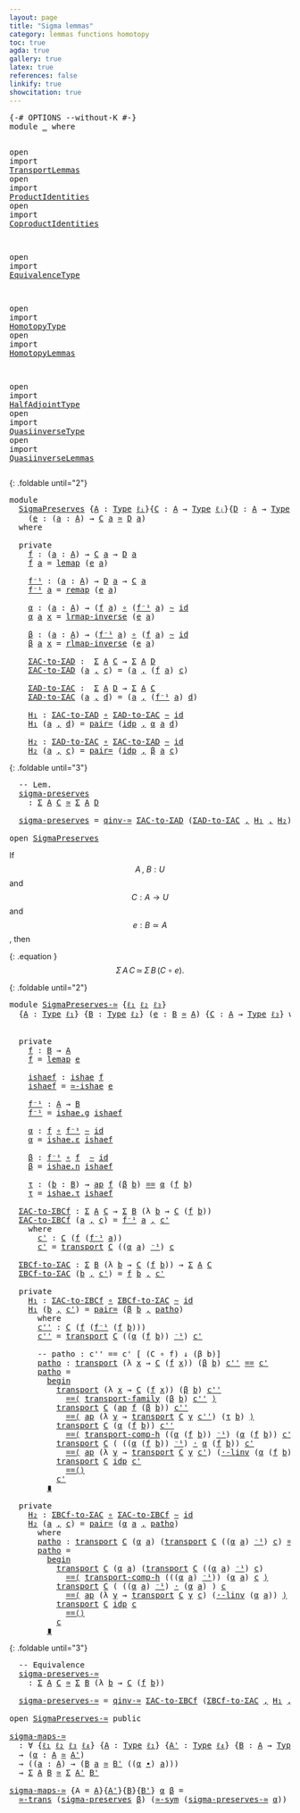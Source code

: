 ```yaml
---
layout: page
title: "Sigma lemmas"
category: lemmas functions homotopy
toc: true
agda: true
gallery: true
latex: true
references: false
linkify: true
showcitation: true
---
```


<div class="hide" >
<pre class="Agda">
<a id="222" class="Symbol">{-#</a> <a id="226" class="Keyword">OPTIONS</a> <a id="234" class="Pragma">--without-K</a> <a id="246" class="Symbol">#-}</a>
<a id="250" class="Keyword">module</a> <a id="257" href="SigmaPreserves.html" class="Module">_</a> <a id="259" class="Keyword">where</a>

<a id="266" class="Keyword">open</a> <a id="271" class="Keyword">import</a> <a id="278" href="TransportLemmas.html" class="Module">TransportLemmas</a>
<a id="294" class="Keyword">open</a> <a id="299" class="Keyword">import</a> <a id="306" href="ProductIdentities.html" class="Module">ProductIdentities</a>
<a id="324" class="Keyword">open</a> <a id="329" class="Keyword">import</a> <a id="336" href="CoproductIdentities.html" class="Module">CoproductIdentities</a>

<a id="357" class="Keyword">open</a> <a id="362" class="Keyword">import</a> <a id="369" href="EquivalenceType.html" class="Module">EquivalenceType</a>

<a id="386" class="Keyword">open</a> <a id="391" class="Keyword">import</a> <a id="398" href="HomotopyType.html" class="Module">HomotopyType</a>
<a id="411" class="Keyword">open</a> <a id="416" class="Keyword">import</a> <a id="423" href="HomotopyLemmas.html" class="Module">HomotopyLemmas</a>

<a id="439" class="Keyword">open</a> <a id="444" class="Keyword">import</a> <a id="451" href="HalfAdjointType.html" class="Module">HalfAdjointType</a>
<a id="467" class="Keyword">open</a> <a id="472" class="Keyword">import</a> <a id="479" href="QuasiinverseType.html" class="Module">QuasiinverseType</a>
<a id="496" class="Keyword">open</a> <a id="501" class="Keyword">import</a> <a id="508" href="QuasiinverseLemmas.html" class="Module">QuasiinverseLemmas</a>
</pre>
</div>

{: .foldable until="2"}
<pre class="Agda">
<a id="583" class="Keyword">module</a>
  <a id="SigmaPreserves"></a><a id="592" href="SigmaPreserves.html#592" class="Module">SigmaPreserves</a> <a id="607" class="Symbol">{</a><a id="608" href="SigmaPreserves.html#608" class="Bound">A</a> <a id="610" class="Symbol">:</a> <a id="612" href="Intro.html#1621" class="Function">Type</a> <a id="617" href="Intro.html#2063" class="Generalizable">ℓᵢ</a><a id="619" class="Symbol">}{</a><a id="621" href="SigmaPreserves.html#621" class="Bound">C</a> <a id="623" class="Symbol">:</a> <a id="625" href="SigmaPreserves.html#608" class="Bound">A</a> <a id="627" class="Symbol">→</a> <a id="629" href="Intro.html#1621" class="Function">Type</a> <a id="634" href="Intro.html#2066" class="Generalizable">ℓⱼ</a><a id="636" class="Symbol">}{</a><a id="638" href="SigmaPreserves.html#638" class="Bound">D</a> <a id="640" class="Symbol">:</a> <a id="642" href="SigmaPreserves.html#608" class="Bound">A</a> <a id="644" class="Symbol">→</a> <a id="646" href="Intro.html#1621" class="Function">Type</a> <a id="651" href="Intro.html#2069" class="Generalizable">ℓₖ</a><a id="653" class="Symbol">}</a>
    <a id="659" class="Symbol">(</a><a id="660" href="SigmaPreserves.html#660" class="Bound">e</a> <a id="662" class="Symbol">:</a> <a id="664" class="Symbol">(</a><a id="665" href="SigmaPreserves.html#665" class="Bound">a</a> <a id="667" class="Symbol">:</a> <a id="669" href="SigmaPreserves.html#608" class="Bound">A</a><a id="670" class="Symbol">)</a> <a id="672" class="Symbol">→</a> <a id="674" href="SigmaPreserves.html#621" class="Bound">C</a> <a id="676" href="SigmaPreserves.html#665" class="Bound">a</a> <a id="678" href="EquivalenceType.html#762" class="Function Operator">≃</a> <a id="680" href="SigmaPreserves.html#638" class="Bound">D</a> <a id="682" href="SigmaPreserves.html#665" class="Bound">a</a><a id="683" class="Symbol">)</a>
  <a id="687" class="Keyword">where</a>

  <a id="696" class="Keyword">private</a>
    <a id="SigmaPreserves.f"></a><a id="708" href="SigmaPreserves.html#708" class="Function">f</a> <a id="710" class="Symbol">:</a> <a id="712" class="Symbol">(</a><a id="713" href="SigmaPreserves.html#713" class="Bound">a</a> <a id="715" class="Symbol">:</a> <a id="717" href="SigmaPreserves.html#608" class="Bound">A</a><a id="718" class="Symbol">)</a> <a id="720" class="Symbol">→</a> <a id="722" href="SigmaPreserves.html#621" class="Bound">C</a> <a id="724" href="SigmaPreserves.html#713" class="Bound">a</a> <a id="726" class="Symbol">→</a> <a id="728" href="SigmaPreserves.html#638" class="Bound">D</a> <a id="730" href="SigmaPreserves.html#713" class="Bound">a</a>
    <a id="736" href="SigmaPreserves.html#708" class="Function">f</a> <a id="738" href="SigmaPreserves.html#738" class="Bound">a</a> <a id="740" class="Symbol">=</a> <a id="742" href="EquivalenceType.html#979" class="Function">lemap</a> <a id="748" class="Symbol">(</a><a id="749" href="SigmaPreserves.html#660" class="Bound">e</a> <a id="751" href="SigmaPreserves.html#738" class="Bound">a</a><a id="752" class="Symbol">)</a>

    <a id="SigmaPreserves.f⁻¹"></a><a id="759" href="SigmaPreserves.html#759" class="Function">f⁻¹</a> <a id="763" class="Symbol">:</a> <a id="765" class="Symbol">(</a><a id="766" href="SigmaPreserves.html#766" class="Bound">a</a> <a id="768" class="Symbol">:</a> <a id="770" href="SigmaPreserves.html#608" class="Bound">A</a><a id="771" class="Symbol">)</a> <a id="773" class="Symbol">→</a> <a id="775" href="SigmaPreserves.html#638" class="Bound">D</a> <a id="777" href="SigmaPreserves.html#766" class="Bound">a</a> <a id="779" class="Symbol">→</a> <a id="781" href="SigmaPreserves.html#621" class="Bound">C</a> <a id="783" href="SigmaPreserves.html#766" class="Bound">a</a>
    <a id="789" href="SigmaPreserves.html#759" class="Function">f⁻¹</a> <a id="793" href="SigmaPreserves.html#793" class="Bound">a</a> <a id="795" class="Symbol">=</a> <a id="797" href="EquivalenceType.html#1131" class="Function">remap</a> <a id="803" class="Symbol">(</a><a id="804" href="SigmaPreserves.html#660" class="Bound">e</a> <a id="806" href="SigmaPreserves.html#793" class="Bound">a</a><a id="807" class="Symbol">)</a>

    <a id="SigmaPreserves.α"></a><a id="814" href="SigmaPreserves.html#814" class="Function">α</a> <a id="816" class="Symbol">:</a> <a id="818" class="Symbol">(</a><a id="819" href="SigmaPreserves.html#819" class="Bound">a</a> <a id="821" class="Symbol">:</a> <a id="823" href="SigmaPreserves.html#608" class="Bound">A</a><a id="824" class="Symbol">)</a> <a id="826" class="Symbol">→</a> <a id="828" class="Symbol">(</a><a id="829" href="SigmaPreserves.html#708" class="Function">f</a> <a id="831" href="SigmaPreserves.html#819" class="Bound">a</a><a id="832" class="Symbol">)</a> <a id="834" href="BasicFunctions.html#1007" class="Function Operator">∘</a> <a id="836" class="Symbol">(</a><a id="837" href="SigmaPreserves.html#759" class="Function">f⁻¹</a> <a id="841" href="SigmaPreserves.html#819" class="Bound">a</a><a id="842" class="Symbol">)</a> <a id="844" href="HomotopyType.html#987" class="Function Operator">∼</a> <a id="846" href="BasicFunctions.html#386" class="Function">id</a>
    <a id="853" href="SigmaPreserves.html#814" class="Function">α</a> <a id="855" href="SigmaPreserves.html#855" class="Bound">a</a> <a id="857" href="SigmaPreserves.html#857" class="Bound">x</a> <a id="859" class="Symbol">=</a> <a id="861" href="EquivalenceType.html#1366" class="Function">lrmap-inverse</a> <a id="875" class="Symbol">(</a><a id="876" href="SigmaPreserves.html#660" class="Bound">e</a> <a id="878" href="SigmaPreserves.html#855" class="Bound">a</a><a id="879" class="Symbol">)</a>

    <a id="SigmaPreserves.β"></a><a id="886" href="SigmaPreserves.html#886" class="Function">β</a> <a id="888" class="Symbol">:</a> <a id="890" class="Symbol">(</a><a id="891" href="SigmaPreserves.html#891" class="Bound">a</a> <a id="893" class="Symbol">:</a> <a id="895" href="SigmaPreserves.html#608" class="Bound">A</a><a id="896" class="Symbol">)</a> <a id="898" class="Symbol">→</a> <a id="900" class="Symbol">(</a><a id="901" href="SigmaPreserves.html#759" class="Function">f⁻¹</a> <a id="905" href="SigmaPreserves.html#891" class="Bound">a</a><a id="906" class="Symbol">)</a> <a id="908" href="BasicFunctions.html#1007" class="Function Operator">∘</a> <a id="910" class="Symbol">(</a><a id="911" href="SigmaPreserves.html#708" class="Function">f</a> <a id="913" href="SigmaPreserves.html#891" class="Bound">a</a><a id="914" class="Symbol">)</a> <a id="916" href="HomotopyType.html#987" class="Function Operator">∼</a> <a id="918" href="BasicFunctions.html#386" class="Function">id</a>
    <a id="925" href="SigmaPreserves.html#886" class="Function">β</a> <a id="927" href="SigmaPreserves.html#927" class="Bound">a</a> <a id="929" href="SigmaPreserves.html#929" class="Bound">x</a> <a id="931" class="Symbol">=</a> <a id="933" href="EquivalenceType.html#1593" class="Function">rlmap-inverse</a> <a id="947" class="Symbol">(</a><a id="948" href="SigmaPreserves.html#660" class="Bound">e</a> <a id="950" href="SigmaPreserves.html#927" class="Bound">a</a><a id="951" class="Symbol">)</a>

    <a id="SigmaPreserves.ΣAC-to-ΣAD"></a><a id="958" href="SigmaPreserves.html#958" class="Function">ΣAC-to-ΣAD</a> <a id="969" class="Symbol">:</a>  <a id="972" href="BasicTypes.html#1503" class="Function">Σ</a> <a id="974" href="SigmaPreserves.html#608" class="Bound">A</a> <a id="976" href="SigmaPreserves.html#621" class="Bound">C</a> <a id="978" class="Symbol">→</a> <a id="980" href="BasicTypes.html#1503" class="Function">Σ</a> <a id="982" href="SigmaPreserves.html#608" class="Bound">A</a> <a id="984" href="SigmaPreserves.html#638" class="Bound">D</a>
    <a id="990" href="SigmaPreserves.html#958" class="Function">ΣAC-to-ΣAD</a> <a id="1001" class="Symbol">(</a><a id="1002" href="SigmaPreserves.html#1002" class="Bound">a</a> <a id="1004" href="BasicTypes.html#1409" class="InductiveConstructor Operator">,</a> <a id="1006" href="SigmaPreserves.html#1006" class="Bound">c</a><a id="1007" class="Symbol">)</a> <a id="1009" class="Symbol">=</a> <a id="1011" class="Symbol">(</a><a id="1012" href="SigmaPreserves.html#1002" class="Bound">a</a> <a id="1014" href="BasicTypes.html#1409" class="InductiveConstructor Operator">,</a> <a id="1016" class="Symbol">(</a><a id="1017" href="SigmaPreserves.html#708" class="Function">f</a> <a id="1019" href="SigmaPreserves.html#1002" class="Bound">a</a><a id="1020" class="Symbol">)</a> <a id="1022" href="SigmaPreserves.html#1006" class="Bound">c</a><a id="1023" class="Symbol">)</a>

    <a id="SigmaPreserves.ΣAD-to-ΣAC"></a><a id="1030" href="SigmaPreserves.html#1030" class="Function">ΣAD-to-ΣAC</a> <a id="1041" class="Symbol">:</a>  <a id="1044" href="BasicTypes.html#1503" class="Function">Σ</a> <a id="1046" href="SigmaPreserves.html#608" class="Bound">A</a> <a id="1048" href="SigmaPreserves.html#638" class="Bound">D</a> <a id="1050" class="Symbol">→</a> <a id="1052" href="BasicTypes.html#1503" class="Function">Σ</a> <a id="1054" href="SigmaPreserves.html#608" class="Bound">A</a> <a id="1056" href="SigmaPreserves.html#621" class="Bound">C</a>
    <a id="1062" href="SigmaPreserves.html#1030" class="Function">ΣAD-to-ΣAC</a> <a id="1073" class="Symbol">(</a><a id="1074" href="SigmaPreserves.html#1074" class="Bound">a</a> <a id="1076" href="BasicTypes.html#1409" class="InductiveConstructor Operator">,</a> <a id="1078" href="SigmaPreserves.html#1078" class="Bound">d</a><a id="1079" class="Symbol">)</a> <a id="1081" class="Symbol">=</a> <a id="1083" class="Symbol">(</a><a id="1084" href="SigmaPreserves.html#1074" class="Bound">a</a> <a id="1086" href="BasicTypes.html#1409" class="InductiveConstructor Operator">,</a> <a id="1088" class="Symbol">(</a><a id="1089" href="SigmaPreserves.html#759" class="Function">f⁻¹</a> <a id="1093" href="SigmaPreserves.html#1074" class="Bound">a</a><a id="1094" class="Symbol">)</a> <a id="1096" href="SigmaPreserves.html#1078" class="Bound">d</a><a id="1097" class="Symbol">)</a>

    <a id="SigmaPreserves.H₁"></a><a id="1104" href="SigmaPreserves.html#1104" class="Function">H₁</a> <a id="1107" class="Symbol">:</a> <a id="1109" href="SigmaPreserves.html#958" class="Function">ΣAC-to-ΣAD</a> <a id="1120" href="BasicFunctions.html#1007" class="Function Operator">∘</a> <a id="1122" href="SigmaPreserves.html#1030" class="Function">ΣAD-to-ΣAC</a> <a id="1133" href="HomotopyType.html#987" class="Function Operator">∼</a> <a id="1135" href="BasicFunctions.html#386" class="Function">id</a>
    <a id="1142" href="SigmaPreserves.html#1104" class="Function">H₁</a> <a id="1145" class="Symbol">(</a><a id="1146" href="SigmaPreserves.html#1146" class="Bound">a</a> <a id="1148" href="BasicTypes.html#1409" class="InductiveConstructor Operator">,</a> <a id="1150" href="SigmaPreserves.html#1150" class="Bound">d</a><a id="1151" class="Symbol">)</a> <a id="1153" class="Symbol">=</a> <a id="1155" href="CoproductIdentities.html#1535" class="Function">pair=</a> <a id="1161" class="Symbol">(</a><a id="1162" href="BasicTypes.html#4381" class="InductiveConstructor">idp</a> <a id="1166" href="BasicTypes.html#1409" class="InductiveConstructor Operator">,</a> <a id="1168" href="SigmaPreserves.html#814" class="Function">α</a> <a id="1170" href="SigmaPreserves.html#1146" class="Bound">a</a> <a id="1172" href="SigmaPreserves.html#1150" class="Bound">d</a><a id="1173" class="Symbol">)</a>

    <a id="SigmaPreserves.H₂"></a><a id="1180" href="SigmaPreserves.html#1180" class="Function">H₂</a> <a id="1183" class="Symbol">:</a> <a id="1185" href="SigmaPreserves.html#1030" class="Function">ΣAD-to-ΣAC</a> <a id="1196" href="BasicFunctions.html#1007" class="Function Operator">∘</a> <a id="1198" href="SigmaPreserves.html#958" class="Function">ΣAC-to-ΣAD</a> <a id="1209" href="HomotopyType.html#987" class="Function Operator">∼</a> <a id="1211" href="BasicFunctions.html#386" class="Function">id</a>
    <a id="1218" href="SigmaPreserves.html#1180" class="Function">H₂</a> <a id="1221" class="Symbol">(</a><a id="1222" href="SigmaPreserves.html#1222" class="Bound">a</a> <a id="1224" href="BasicTypes.html#1409" class="InductiveConstructor Operator">,</a> <a id="1226" href="SigmaPreserves.html#1226" class="Bound">c</a><a id="1227" class="Symbol">)</a> <a id="1229" class="Symbol">=</a> <a id="1231" href="CoproductIdentities.html#1535" class="Function">pair=</a> <a id="1237" class="Symbol">(</a><a id="1238" href="BasicTypes.html#4381" class="InductiveConstructor">idp</a> <a id="1242" href="BasicTypes.html#1409" class="InductiveConstructor Operator">,</a> <a id="1244" href="SigmaPreserves.html#886" class="Function">β</a> <a id="1246" href="SigmaPreserves.html#1222" class="Bound">a</a> <a id="1248" href="SigmaPreserves.html#1226" class="Bound">c</a><a id="1249" class="Symbol">)</a>
</pre>

{: .foldable until="3"}
<pre class="Agda">
  <a id="1302" class="Comment">-- Lem.</a>
  <a id="SigmaPreserves.sigma-preserves"></a><a id="1312" href="SigmaPreserves.html#1312" class="Function">sigma-preserves</a>
    <a id="1332" class="Symbol">:</a> <a id="1334" href="BasicTypes.html#1503" class="Function">Σ</a> <a id="1336" href="SigmaPreserves.html#608" class="Bound">A</a> <a id="1338" href="SigmaPreserves.html#621" class="Bound">C</a> <a id="1340" href="EquivalenceType.html#762" class="Function Operator">≃</a> <a id="1342" href="BasicTypes.html#1503" class="Function">Σ</a> <a id="1344" href="SigmaPreserves.html#608" class="Bound">A</a> <a id="1346" href="SigmaPreserves.html#638" class="Bound">D</a>

  <a id="1351" href="SigmaPreserves.html#1312" class="Function">sigma-preserves</a> <a id="1367" class="Symbol">=</a> <a id="1369" href="QuasiinverseType.html#3135" class="Function">qinv-≃</a> <a id="1376" href="SigmaPreserves.html#958" class="Function">ΣAC-to-ΣAD</a> <a id="1387" class="Symbol">(</a><a id="1388" href="SigmaPreserves.html#1030" class="Function">ΣAD-to-ΣAC</a> <a id="1399" href="BasicTypes.html#1409" class="InductiveConstructor Operator">,</a> <a id="1401" href="SigmaPreserves.html#1104" class="Function">H₁</a> <a id="1404" href="BasicTypes.html#1409" class="InductiveConstructor Operator">,</a> <a id="1406" href="SigmaPreserves.html#1180" class="Function">H₂</a><a id="1408" class="Symbol">)</a>

<a id="1411" class="Keyword">open</a> <a id="1416" href="SigmaPreserves.html#592" class="Module">SigmaPreserves</a>
</pre>



If $$A\,,~B : U$$ and $$C: A → U$$ and $$e: B \simeq A$$, then

{: .equation }
  $$\Sigma\,{A}\,C\,\simeq\,\Sigma\,B\,(C ∘ e).$$

{: .foldable until="2"}
<pre class="Agda">
<a id="1612" class="Keyword">module</a> <a id="SigmaPreserves-≃"></a><a id="1619" href="SigmaPreserves.html#1619" class="Module">SigmaPreserves-≃</a> <a id="1636" class="Symbol">{</a><a id="1637" href="SigmaPreserves.html#1637" class="Bound">ℓ₁</a> <a id="1640" href="SigmaPreserves.html#1640" class="Bound">ℓ₂</a> <a id="1643" href="SigmaPreserves.html#1643" class="Bound">ℓ₃</a><a id="1645" class="Symbol">}</a>
  <a id="1649" class="Symbol">{</a><a id="1650" href="SigmaPreserves.html#1650" class="Bound">A</a> <a id="1652" class="Symbol">:</a> <a id="1654" href="Intro.html#1621" class="Function">Type</a> <a id="1659" href="SigmaPreserves.html#1637" class="Bound">ℓ₁</a><a id="1661" class="Symbol">}</a> <a id="1663" class="Symbol">{</a><a id="1664" href="SigmaPreserves.html#1664" class="Bound">B</a> <a id="1666" class="Symbol">:</a> <a id="1668" href="Intro.html#1621" class="Function">Type</a> <a id="1673" href="SigmaPreserves.html#1640" class="Bound">ℓ₂</a><a id="1675" class="Symbol">}</a> <a id="1677" class="Symbol">(</a><a id="1678" href="SigmaPreserves.html#1678" class="Bound">e</a> <a id="1680" class="Symbol">:</a> <a id="1682" href="SigmaPreserves.html#1664" class="Bound">B</a> <a id="1684" href="EquivalenceType.html#762" class="Function Operator">≃</a> <a id="1686" href="SigmaPreserves.html#1650" class="Bound">A</a><a id="1687" class="Symbol">)</a> <a id="1689" class="Symbol">{</a><a id="1690" href="SigmaPreserves.html#1690" class="Bound">C</a> <a id="1692" class="Symbol">:</a> <a id="1694" href="SigmaPreserves.html#1650" class="Bound">A</a> <a id="1696" class="Symbol">→</a> <a id="1698" href="Intro.html#1621" class="Function">Type</a> <a id="1703" href="SigmaPreserves.html#1643" class="Bound">ℓ₃</a><a id="1705" class="Symbol">}</a> <a id="1707" class="Keyword">where</a>

  <a id="1716" class="Comment"></a>
  <a id="1726" class="Keyword">private</a>
    <a id="SigmaPreserves-≃.f"></a><a id="1738" href="SigmaPreserves.html#1738" class="Function">f</a> <a id="1740" class="Symbol">:</a> <a id="1742" href="SigmaPreserves.html#1664" class="Bound">B</a> <a id="1744" class="Symbol">→</a> <a id="1746" href="SigmaPreserves.html#1650" class="Bound">A</a>
    <a id="1752" href="SigmaPreserves.html#1738" class="Function">f</a> <a id="1754" class="Symbol">=</a> <a id="1756" href="EquivalenceType.html#979" class="Function">lemap</a> <a id="1762" href="SigmaPreserves.html#1678" class="Bound">e</a>

    <a id="SigmaPreserves-≃.ishaef"></a><a id="1769" href="SigmaPreserves.html#1769" class="Function">ishaef</a> <a id="1776" class="Symbol">:</a> <a id="1778" href="HalfAdjointType.html#802" class="Record">ishae</a> <a id="1784" href="SigmaPreserves.html#1738" class="Function">f</a>
    <a id="1790" href="SigmaPreserves.html#1769" class="Function">ishaef</a> <a id="1797" class="Symbol">=</a> <a id="1799" href="QuasiinverseType.html#3471" class="Function">≃-ishae</a> <a id="1807" href="SigmaPreserves.html#1678" class="Bound">e</a>

    <a id="SigmaPreserves-≃.f⁻¹"></a><a id="1814" href="SigmaPreserves.html#1814" class="Function">f⁻¹</a> <a id="1818" class="Symbol">:</a> <a id="1820" href="SigmaPreserves.html#1650" class="Bound">A</a> <a id="1822" class="Symbol">→</a> <a id="1824" href="SigmaPreserves.html#1664" class="Bound">B</a>
    <a id="1830" href="SigmaPreserves.html#1814" class="Function">f⁻¹</a> <a id="1834" class="Symbol">=</a> <a id="1836" href="HalfAdjointType.html#879" class="Field">ishae.g</a> <a id="1844" href="SigmaPreserves.html#1769" class="Function">ishaef</a>

    <a id="SigmaPreserves-≃.α"></a><a id="1856" href="SigmaPreserves.html#1856" class="Function">α</a> <a id="1858" class="Symbol">:</a> <a id="1860" href="SigmaPreserves.html#1738" class="Function">f</a> <a id="1862" href="BasicFunctions.html#1007" class="Function Operator">∘</a> <a id="1864" href="SigmaPreserves.html#1814" class="Function">f⁻¹</a> <a id="1868" href="HomotopyType.html#987" class="Function Operator">∼</a> <a id="1870" href="BasicFunctions.html#386" class="Function">id</a>
    <a id="1877" href="SigmaPreserves.html#1856" class="Function">α</a> <a id="1879" class="Symbol">=</a> <a id="1881" href="HalfAdjointType.html#918" class="Field">ishae.ε</a> <a id="1889" href="SigmaPreserves.html#1769" class="Function">ishaef</a>

    <a id="SigmaPreserves-≃.β"></a><a id="1901" href="SigmaPreserves.html#1901" class="Function">β</a> <a id="1903" class="Symbol">:</a> <a id="1905" href="SigmaPreserves.html#1814" class="Function">f⁻¹</a> <a id="1909" href="BasicFunctions.html#1007" class="Function Operator">∘</a> <a id="1911" href="SigmaPreserves.html#1738" class="Function">f</a>  <a id="1914" href="HomotopyType.html#987" class="Function Operator">∼</a> <a id="1916" href="BasicFunctions.html#386" class="Function">id</a>
    <a id="1923" href="SigmaPreserves.html#1901" class="Function">β</a> <a id="1925" class="Symbol">=</a> <a id="1927" href="HalfAdjointType.html#895" class="Field">ishae.η</a> <a id="1935" href="SigmaPreserves.html#1769" class="Function">ishaef</a>

    <a id="SigmaPreserves-≃.τ"></a><a id="1947" href="SigmaPreserves.html#1947" class="Function">τ</a> <a id="1949" class="Symbol">:</a> <a id="1951" class="Symbol">(</a><a id="1952" href="SigmaPreserves.html#1952" class="Bound">b</a> <a id="1954" class="Symbol">:</a> <a id="1956" href="SigmaPreserves.html#1664" class="Bound">B</a><a id="1957" class="Symbol">)</a> <a id="1959" class="Symbol">→</a> <a id="1961" href="AlgebraOnPaths.html#482" class="Function">ap</a> <a id="1964" href="SigmaPreserves.html#1738" class="Function">f</a> <a id="1966" class="Symbol">(</a><a id="1967" href="SigmaPreserves.html#1901" class="Function">β</a> <a id="1969" href="SigmaPreserves.html#1952" class="Bound">b</a><a id="1970" class="Symbol">)</a> <a id="1972" href="BasicTypes.html#4326" class="Datatype Operator">==</a> <a id="1975" href="SigmaPreserves.html#1856" class="Function">α</a> <a id="1977" class="Symbol">(</a><a id="1978" href="SigmaPreserves.html#1738" class="Function">f</a> <a id="1980" href="SigmaPreserves.html#1952" class="Bound">b</a><a id="1981" class="Symbol">)</a>
    <a id="1987" href="SigmaPreserves.html#1947" class="Function">τ</a> <a id="1989" class="Symbol">=</a> <a id="1991" href="HalfAdjointType.html#941" class="Field">ishae.τ</a> <a id="1999" href="SigmaPreserves.html#1769" class="Function">ishaef</a>

  <a id="SigmaPreserves-≃.ΣAC-to-ΣBCf"></a><a id="2009" href="SigmaPreserves.html#2009" class="Function">ΣAC-to-ΣBCf</a> <a id="2021" class="Symbol">:</a> <a id="2023" href="BasicTypes.html#1503" class="Function">Σ</a> <a id="2025" href="SigmaPreserves.html#1650" class="Bound">A</a> <a id="2027" href="SigmaPreserves.html#1690" class="Bound">C</a> <a id="2029" class="Symbol">→</a> <a id="2031" href="BasicTypes.html#1503" class="Function">Σ</a> <a id="2033" href="SigmaPreserves.html#1664" class="Bound">B</a> <a id="2035" class="Symbol">(λ</a> <a id="2038" href="SigmaPreserves.html#2038" class="Bound">b</a> <a id="2040" class="Symbol">→</a> <a id="2042" href="SigmaPreserves.html#1690" class="Bound">C</a> <a id="2044" class="Symbol">(</a><a id="2045" href="SigmaPreserves.html#1738" class="Function">f</a> <a id="2047" href="SigmaPreserves.html#2038" class="Bound">b</a><a id="2048" class="Symbol">))</a>
  <a id="2053" href="SigmaPreserves.html#2009" class="Function">ΣAC-to-ΣBCf</a> <a id="2065" class="Symbol">(</a><a id="2066" href="SigmaPreserves.html#2066" class="Bound">a</a> <a id="2068" href="BasicTypes.html#1409" class="InductiveConstructor Operator">,</a> <a id="2070" href="SigmaPreserves.html#2070" class="Bound">c</a><a id="2071" class="Symbol">)</a> <a id="2073" class="Symbol">=</a> <a id="2075" href="SigmaPreserves.html#1814" class="Function">f⁻¹</a> <a id="2079" href="SigmaPreserves.html#2066" class="Bound">a</a> <a id="2081" href="BasicTypes.html#1409" class="InductiveConstructor Operator">,</a> <a id="2083" href="SigmaPreserves.html#2102" class="Function">c&#39;</a>
    <a id="2090" class="Keyword">where</a>
      <a id="2102" href="SigmaPreserves.html#2102" class="Function">c&#39;</a> <a id="2105" class="Symbol">:</a> <a id="2107" href="SigmaPreserves.html#1690" class="Bound">C</a> <a id="2109" class="Symbol">(</a><a id="2110" href="SigmaPreserves.html#1738" class="Function">f</a> <a id="2112" class="Symbol">(</a><a id="2113" href="SigmaPreserves.html#1814" class="Function">f⁻¹</a> <a id="2117" href="SigmaPreserves.html#2066" class="Bound">a</a><a id="2118" class="Symbol">))</a>
      <a id="2127" href="SigmaPreserves.html#2102" class="Function">c&#39;</a> <a id="2130" class="Symbol">=</a> <a id="2132" href="Transport.html#472" class="Function">transport</a> <a id="2142" href="SigmaPreserves.html#1690" class="Bound">C</a> <a id="2144" class="Symbol">((</a><a id="2146" href="SigmaPreserves.html#1856" class="Function">α</a> <a id="2148" href="SigmaPreserves.html#2066" class="Bound">a</a><a id="2149" class="Symbol">)</a> <a id="2151" href="BasicFunctions.html#4058" class="Function Operator">⁻¹</a><a id="2153" class="Symbol">)</a> <a id="2155" href="SigmaPreserves.html#2070" class="Bound">c</a>

  <a id="SigmaPreserves-≃.ΣBCf-to-ΣAC"></a><a id="2160" href="SigmaPreserves.html#2160" class="Function">ΣBCf-to-ΣAC</a> <a id="2172" class="Symbol">:</a> <a id="2174" href="BasicTypes.html#1503" class="Function">Σ</a> <a id="2176" href="SigmaPreserves.html#1664" class="Bound">B</a> <a id="2178" class="Symbol">(λ</a> <a id="2181" href="SigmaPreserves.html#2181" class="Bound">b</a> <a id="2183" class="Symbol">→</a> <a id="2185" href="SigmaPreserves.html#1690" class="Bound">C</a> <a id="2187" class="Symbol">(</a><a id="2188" href="SigmaPreserves.html#1738" class="Function">f</a> <a id="2190" href="SigmaPreserves.html#2181" class="Bound">b</a><a id="2191" class="Symbol">))</a> <a id="2194" class="Symbol">→</a> <a id="2196" href="BasicTypes.html#1503" class="Function">Σ</a> <a id="2198" href="SigmaPreserves.html#1650" class="Bound">A</a> <a id="2200" href="SigmaPreserves.html#1690" class="Bound">C</a>
  <a id="2204" href="SigmaPreserves.html#2160" class="Function">ΣBCf-to-ΣAC</a> <a id="2216" class="Symbol">(</a><a id="2217" href="SigmaPreserves.html#2217" class="Bound">b</a> <a id="2219" href="BasicTypes.html#1409" class="InductiveConstructor Operator">,</a> <a id="2221" href="SigmaPreserves.html#2221" class="Bound">c&#39;</a><a id="2223" class="Symbol">)</a> <a id="2225" class="Symbol">=</a> <a id="2227" href="SigmaPreserves.html#1738" class="Function">f</a> <a id="2229" href="SigmaPreserves.html#2217" class="Bound">b</a> <a id="2231" href="BasicTypes.html#1409" class="InductiveConstructor Operator">,</a> <a id="2233" href="SigmaPreserves.html#2221" class="Bound">c&#39;</a>

  <a id="2239" class="Keyword">private</a>
    <a id="SigmaPreserves-≃.H₁"></a><a id="2251" href="SigmaPreserves.html#2251" class="Function">H₁</a> <a id="2254" class="Symbol">:</a> <a id="2256" href="SigmaPreserves.html#2009" class="Function">ΣAC-to-ΣBCf</a> <a id="2268" href="BasicFunctions.html#1007" class="Function Operator">∘</a> <a id="2270" href="SigmaPreserves.html#2160" class="Function">ΣBCf-to-ΣAC</a> <a id="2282" href="HomotopyType.html#987" class="Function Operator">∼</a> <a id="2284" href="BasicFunctions.html#386" class="Function">id</a>
    <a id="2291" href="SigmaPreserves.html#2251" class="Function">H₁</a> <a id="2294" class="Symbol">(</a><a id="2295" href="SigmaPreserves.html#2295" class="Bound">b</a> <a id="2297" href="BasicTypes.html#1409" class="InductiveConstructor Operator">,</a> <a id="2299" href="SigmaPreserves.html#2299" class="Bound">c&#39;</a><a id="2301" class="Symbol">)</a> <a id="2303" class="Symbol">=</a> <a id="2305" href="CoproductIdentities.html#1535" class="Function">pair=</a> <a id="2311" class="Symbol">(</a><a id="2312" href="SigmaPreserves.html#1901" class="Function">β</a> <a id="2314" href="SigmaPreserves.html#2295" class="Bound">b</a> <a id="2316" href="BasicTypes.html#1409" class="InductiveConstructor Operator">,</a> <a id="2318" href="SigmaPreserves.html#2462" class="Function">patho</a><a id="2323" class="Symbol">)</a>
      <a id="2331" class="Keyword">where</a>
      <a id="2343" href="SigmaPreserves.html#2343" class="Function">c&#39;&#39;</a> <a id="2347" class="Symbol">:</a> <a id="2349" href="SigmaPreserves.html#1690" class="Bound">C</a> <a id="2351" class="Symbol">(</a><a id="2352" href="SigmaPreserves.html#1738" class="Function">f</a> <a id="2354" class="Symbol">(</a><a id="2355" href="SigmaPreserves.html#1814" class="Function">f⁻¹</a> <a id="2359" class="Symbol">(</a><a id="2360" href="SigmaPreserves.html#1738" class="Function">f</a> <a id="2362" href="SigmaPreserves.html#2295" class="Bound">b</a><a id="2363" class="Symbol">)))</a>
      <a id="2373" href="SigmaPreserves.html#2343" class="Function">c&#39;&#39;</a> <a id="2377" class="Symbol">=</a> <a id="2379" href="Transport.html#472" class="Function">transport</a> <a id="2389" href="SigmaPreserves.html#1690" class="Bound">C</a> <a id="2391" class="Symbol">((</a><a id="2393" href="SigmaPreserves.html#1856" class="Function">α</a> <a id="2395" class="Symbol">(</a><a id="2396" href="SigmaPreserves.html#1738" class="Function">f</a> <a id="2398" href="SigmaPreserves.html#2295" class="Bound">b</a><a id="2399" class="Symbol">))</a> <a id="2402" href="BasicFunctions.html#4058" class="Function Operator">⁻¹</a><a id="2404" class="Symbol">)</a> <a id="2406" href="SigmaPreserves.html#2299" class="Bound">c&#39;</a>

      <a id="2416" class="Comment">-- patho : c&#39;&#39; == c&#39; [ (C ∘ f) ↓ (β b)]</a>
      <a id="2462" href="SigmaPreserves.html#2462" class="Function">patho</a> <a id="2468" class="Symbol">:</a> <a id="2470" href="Transport.html#472" class="Function">transport</a> <a id="2480" class="Symbol">(λ</a> <a id="2483" href="SigmaPreserves.html#2483" class="Bound">x</a> <a id="2485" class="Symbol">→</a> <a id="2487" href="SigmaPreserves.html#1690" class="Bound">C</a> <a id="2489" class="Symbol">(</a><a id="2490" href="SigmaPreserves.html#1738" class="Function">f</a> <a id="2492" href="SigmaPreserves.html#2483" class="Bound">x</a><a id="2493" class="Symbol">))</a> <a id="2496" class="Symbol">(</a><a id="2497" href="SigmaPreserves.html#1901" class="Function">β</a> <a id="2499" href="SigmaPreserves.html#2295" class="Bound">b</a><a id="2500" class="Symbol">)</a> <a id="2502" href="SigmaPreserves.html#2343" class="Function">c&#39;&#39;</a> <a id="2506" href="BasicTypes.html#4326" class="Datatype Operator">==</a> <a id="2509" href="SigmaPreserves.html#2299" class="Bound">c&#39;</a>
      <a id="2518" href="SigmaPreserves.html#2462" class="Function">patho</a> <a id="2524" class="Symbol">=</a>
        <a id="2534" href="BasicFunctions.html#5073" class="Function Operator">begin</a>
          <a id="2550" href="Transport.html#472" class="Function">transport</a> <a id="2560" class="Symbol">(λ</a> <a id="2563" href="SigmaPreserves.html#2563" class="Bound">x</a> <a id="2565" class="Symbol">→</a> <a id="2567" href="SigmaPreserves.html#1690" class="Bound">C</a> <a id="2569" class="Symbol">(</a><a id="2570" href="SigmaPreserves.html#1738" class="Function">f</a> <a id="2572" href="SigmaPreserves.html#2563" class="Bound">x</a><a id="2573" class="Symbol">))</a> <a id="2576" class="Symbol">(</a><a id="2577" href="SigmaPreserves.html#1901" class="Function">β</a> <a id="2579" href="SigmaPreserves.html#2295" class="Bound">b</a><a id="2580" class="Symbol">)</a> <a id="2582" href="SigmaPreserves.html#2343" class="Function">c&#39;&#39;</a>
            <a id="2598" href="BasicFunctions.html#4775" class="Function Operator">==⟨</a> <a id="2602" href="TransportLemmas.html#4955" class="Function">transport-family</a> <a id="2619" class="Symbol">(</a><a id="2620" href="SigmaPreserves.html#1901" class="Function">β</a> <a id="2622" href="SigmaPreserves.html#2295" class="Bound">b</a><a id="2623" class="Symbol">)</a> <a id="2625" href="SigmaPreserves.html#2343" class="Function">c&#39;&#39;</a> <a id="2629" href="BasicFunctions.html#4775" class="Function Operator">⟩</a>
          <a id="2641" href="Transport.html#472" class="Function">transport</a> <a id="2651" href="SigmaPreserves.html#1690" class="Bound">C</a> <a id="2653" class="Symbol">(</a><a id="2654" href="AlgebraOnPaths.html#482" class="Function">ap</a> <a id="2657" href="SigmaPreserves.html#1738" class="Function">f</a> <a id="2659" class="Symbol">(</a><a id="2660" href="SigmaPreserves.html#1901" class="Function">β</a> <a id="2662" href="SigmaPreserves.html#2295" class="Bound">b</a><a id="2663" class="Symbol">))</a> <a id="2666" href="SigmaPreserves.html#2343" class="Function">c&#39;&#39;</a>
            <a id="2682" href="BasicFunctions.html#4775" class="Function Operator">==⟨</a> <a id="2686" href="AlgebraOnPaths.html#482" class="Function">ap</a> <a id="2689" class="Symbol">(λ</a> <a id="2692" href="SigmaPreserves.html#2692" class="Bound">γ</a> <a id="2694" class="Symbol">→</a> <a id="2696" href="Transport.html#472" class="Function">transport</a> <a id="2706" href="SigmaPreserves.html#1690" class="Bound">C</a> <a id="2708" href="SigmaPreserves.html#2692" class="Bound">γ</a> <a id="2710" href="SigmaPreserves.html#2343" class="Function">c&#39;&#39;</a><a id="2713" class="Symbol">)</a> <a id="2715" class="Symbol">(</a><a id="2716" href="SigmaPreserves.html#1947" class="Function">τ</a> <a id="2718" href="SigmaPreserves.html#2295" class="Bound">b</a><a id="2719" class="Symbol">)</a> <a id="2721" href="BasicFunctions.html#4775" class="Function Operator">⟩</a>
          <a id="2733" href="Transport.html#472" class="Function">transport</a> <a id="2743" href="SigmaPreserves.html#1690" class="Bound">C</a> <a id="2745" class="Symbol">(</a><a id="2746" href="SigmaPreserves.html#1856" class="Function">α</a> <a id="2748" class="Symbol">(</a><a id="2749" href="SigmaPreserves.html#1738" class="Function">f</a> <a id="2751" href="SigmaPreserves.html#2295" class="Bound">b</a><a id="2752" class="Symbol">))</a> <a id="2755" href="SigmaPreserves.html#2343" class="Function">c&#39;&#39;</a>
            <a id="2771" href="BasicFunctions.html#4775" class="Function Operator">==⟨</a> <a id="2775" href="TransportLemmas.html#2668" class="Function">transport-comp-h</a> <a id="2792" class="Symbol">((</a><a id="2794" href="SigmaPreserves.html#1856" class="Function">α</a> <a id="2796" class="Symbol">(</a><a id="2797" href="SigmaPreserves.html#1738" class="Function">f</a> <a id="2799" href="SigmaPreserves.html#2295" class="Bound">b</a><a id="2800" class="Symbol">))</a> <a id="2803" href="BasicFunctions.html#4058" class="Function Operator">⁻¹</a><a id="2805" class="Symbol">)</a> <a id="2807" class="Symbol">(</a><a id="2808" href="SigmaPreserves.html#1856" class="Function">α</a> <a id="2810" class="Symbol">(</a><a id="2811" href="SigmaPreserves.html#1738" class="Function">f</a> <a id="2813" href="SigmaPreserves.html#2295" class="Bound">b</a><a id="2814" class="Symbol">))</a> <a id="2817" href="SigmaPreserves.html#2299" class="Bound">c&#39;</a> <a id="2820" href="BasicFunctions.html#4775" class="Function Operator">⟩</a>
          <a id="2832" href="Transport.html#472" class="Function">transport</a> <a id="2842" href="SigmaPreserves.html#1690" class="Bound">C</a> <a id="2844" class="Symbol">(</a> <a id="2846" class="Symbol">((</a><a id="2848" href="SigmaPreserves.html#1856" class="Function">α</a> <a id="2850" class="Symbol">(</a><a id="2851" href="SigmaPreserves.html#1738" class="Function">f</a> <a id="2853" href="SigmaPreserves.html#2295" class="Bound">b</a><a id="2854" class="Symbol">))</a> <a id="2857" href="BasicFunctions.html#4058" class="Function Operator">⁻¹</a><a id="2859" class="Symbol">)</a> <a id="2861" href="BasicFunctions.html#3662" class="Function Operator">·</a> <a id="2863" href="SigmaPreserves.html#1856" class="Function">α</a> <a id="2865" class="Symbol">(</a><a id="2866" href="SigmaPreserves.html#1738" class="Function">f</a> <a id="2868" href="SigmaPreserves.html#2295" class="Bound">b</a><a id="2869" class="Symbol">))</a> <a id="2872" href="SigmaPreserves.html#2299" class="Bound">c&#39;</a>
            <a id="2887" href="BasicFunctions.html#4775" class="Function Operator">==⟨</a> <a id="2891" href="AlgebraOnPaths.html#482" class="Function">ap</a> <a id="2894" class="Symbol">(λ</a> <a id="2897" href="SigmaPreserves.html#2897" class="Bound">γ</a> <a id="2899" class="Symbol">→</a> <a id="2901" href="Transport.html#472" class="Function">transport</a> <a id="2911" href="SigmaPreserves.html#1690" class="Bound">C</a> <a id="2913" href="SigmaPreserves.html#2897" class="Bound">γ</a> <a id="2915" href="SigmaPreserves.html#2299" class="Bound">c&#39;</a><a id="2917" class="Symbol">)</a> <a id="2919" class="Symbol">(</a><a id="2920" href="AlgebraOnPaths.html#3105" class="Function">·-linv</a> <a id="2927" class="Symbol">(</a><a id="2928" href="SigmaPreserves.html#1856" class="Function">α</a> <a id="2930" class="Symbol">(</a><a id="2931" href="SigmaPreserves.html#1738" class="Function">f</a> <a id="2933" href="SigmaPreserves.html#2295" class="Bound">b</a><a id="2934" class="Symbol">)))</a> <a id="2938" href="BasicFunctions.html#4775" class="Function Operator">⟩</a>
          <a id="2950" href="Transport.html#472" class="Function">transport</a> <a id="2960" href="SigmaPreserves.html#1690" class="Bound">C</a> <a id="2962" href="BasicTypes.html#4381" class="InductiveConstructor">idp</a> <a id="2966" href="SigmaPreserves.html#2299" class="Bound">c&#39;</a>
            <a id="2981" href="BasicFunctions.html#4535" class="Function Operator">==⟨⟩</a>
          <a id="2996" href="SigmaPreserves.html#2299" class="Bound">c&#39;</a>
        <a id="3007" href="BasicFunctions.html#4970" class="Function Operator">∎</a>

  <a id="3012" class="Keyword">private</a>
    <a id="SigmaPreserves-≃.H₂"></a><a id="3024" href="SigmaPreserves.html#3024" class="Function">H₂</a> <a id="3027" class="Symbol">:</a> <a id="3029" href="SigmaPreserves.html#2160" class="Function">ΣBCf-to-ΣAC</a> <a id="3041" href="BasicFunctions.html#1007" class="Function Operator">∘</a> <a id="3043" href="SigmaPreserves.html#2009" class="Function">ΣAC-to-ΣBCf</a> <a id="3055" href="HomotopyType.html#987" class="Function Operator">∼</a> <a id="3057" href="BasicFunctions.html#386" class="Function">id</a>
    <a id="3064" href="SigmaPreserves.html#3024" class="Function">H₂</a> <a id="3067" class="Symbol">(</a><a id="3068" href="SigmaPreserves.html#3068" class="Bound">a</a> <a id="3070" href="BasicTypes.html#1409" class="InductiveConstructor Operator">,</a> <a id="3072" href="SigmaPreserves.html#3072" class="Bound">c</a><a id="3073" class="Symbol">)</a> <a id="3075" class="Symbol">=</a> <a id="3077" href="CoproductIdentities.html#1535" class="Function">pair=</a> <a id="3083" class="Symbol">(</a><a id="3084" href="SigmaPreserves.html#1856" class="Function">α</a> <a id="3086" href="SigmaPreserves.html#3068" class="Bound">a</a> <a id="3088" href="BasicTypes.html#1409" class="InductiveConstructor Operator">,</a> <a id="3090" href="SigmaPreserves.html#3115" class="Function">patho</a><a id="3095" class="Symbol">)</a>
      <a id="3103" class="Keyword">where</a>
      <a id="3115" href="SigmaPreserves.html#3115" class="Function">patho</a> <a id="3121" class="Symbol">:</a> <a id="3123" href="Transport.html#472" class="Function">transport</a> <a id="3133" href="SigmaPreserves.html#1690" class="Bound">C</a> <a id="3135" class="Symbol">(</a><a id="3136" href="SigmaPreserves.html#1856" class="Function">α</a> <a id="3138" href="SigmaPreserves.html#3068" class="Bound">a</a><a id="3139" class="Symbol">)</a> <a id="3141" class="Symbol">(</a><a id="3142" href="Transport.html#472" class="Function">transport</a> <a id="3152" href="SigmaPreserves.html#1690" class="Bound">C</a> <a id="3154" class="Symbol">((</a><a id="3156" href="SigmaPreserves.html#1856" class="Function">α</a> <a id="3158" href="SigmaPreserves.html#3068" class="Bound">a</a><a id="3159" class="Symbol">)</a> <a id="3161" href="BasicFunctions.html#4058" class="Function Operator">⁻¹</a><a id="3163" class="Symbol">)</a> <a id="3165" href="SigmaPreserves.html#3072" class="Bound">c</a><a id="3166" class="Symbol">)</a> <a id="3168" href="BasicTypes.html#4326" class="Datatype Operator">==</a> <a id="3171" href="SigmaPreserves.html#3072" class="Bound">c</a>
      <a id="3179" href="SigmaPreserves.html#3115" class="Function">patho</a> <a id="3185" class="Symbol">=</a>
        <a id="3195" href="BasicFunctions.html#5073" class="Function Operator">begin</a>
          <a id="3211" href="Transport.html#472" class="Function">transport</a> <a id="3221" href="SigmaPreserves.html#1690" class="Bound">C</a> <a id="3223" class="Symbol">(</a><a id="3224" href="SigmaPreserves.html#1856" class="Function">α</a> <a id="3226" href="SigmaPreserves.html#3068" class="Bound">a</a><a id="3227" class="Symbol">)</a> <a id="3229" class="Symbol">(</a><a id="3230" href="Transport.html#472" class="Function">transport</a> <a id="3240" href="SigmaPreserves.html#1690" class="Bound">C</a> <a id="3242" class="Symbol">((</a><a id="3244" href="SigmaPreserves.html#1856" class="Function">α</a> <a id="3246" href="SigmaPreserves.html#3068" class="Bound">a</a><a id="3247" class="Symbol">)</a> <a id="3249" href="BasicFunctions.html#4058" class="Function Operator">⁻¹</a><a id="3251" class="Symbol">)</a> <a id="3253" href="SigmaPreserves.html#3072" class="Bound">c</a><a id="3254" class="Symbol">)</a>
            <a id="3268" href="BasicFunctions.html#4775" class="Function Operator">==⟨</a> <a id="3272" href="TransportLemmas.html#2668" class="Function">transport-comp-h</a> <a id="3289" class="Symbol">(((</a><a id="3292" href="SigmaPreserves.html#1856" class="Function">α</a> <a id="3294" href="SigmaPreserves.html#3068" class="Bound">a</a><a id="3295" class="Symbol">)</a> <a id="3297" href="BasicFunctions.html#4058" class="Function Operator">⁻¹</a><a id="3299" class="Symbol">))</a> <a id="3302" class="Symbol">(</a><a id="3303" href="SigmaPreserves.html#1856" class="Function">α</a> <a id="3305" href="SigmaPreserves.html#3068" class="Bound">a</a><a id="3306" class="Symbol">)</a> <a id="3308" href="SigmaPreserves.html#3072" class="Bound">c</a> <a id="3310" href="BasicFunctions.html#4775" class="Function Operator">⟩</a>
          <a id="3322" href="Transport.html#472" class="Function">transport</a> <a id="3332" href="SigmaPreserves.html#1690" class="Bound">C</a> <a id="3334" class="Symbol">(</a> <a id="3336" class="Symbol">((</a><a id="3338" href="SigmaPreserves.html#1856" class="Function">α</a> <a id="3340" href="SigmaPreserves.html#3068" class="Bound">a</a><a id="3341" class="Symbol">)</a> <a id="3343" href="BasicFunctions.html#4058" class="Function Operator">⁻¹</a><a id="3345" class="Symbol">)</a> <a id="3347" href="BasicFunctions.html#3662" class="Function Operator">·</a> <a id="3349" class="Symbol">(</a><a id="3350" href="SigmaPreserves.html#1856" class="Function">α</a> <a id="3352" href="SigmaPreserves.html#3068" class="Bound">a</a><a id="3353" class="Symbol">)</a> <a id="3355" class="Symbol">)</a> <a id="3357" href="SigmaPreserves.html#3072" class="Bound">c</a>
            <a id="3371" href="BasicFunctions.html#4775" class="Function Operator">==⟨</a> <a id="3375" href="AlgebraOnPaths.html#482" class="Function">ap</a> <a id="3378" class="Symbol">(λ</a> <a id="3381" href="SigmaPreserves.html#3381" class="Bound">γ</a> <a id="3383" class="Symbol">→</a> <a id="3385" href="Transport.html#472" class="Function">transport</a> <a id="3395" href="SigmaPreserves.html#1690" class="Bound">C</a> <a id="3397" href="SigmaPreserves.html#3381" class="Bound">γ</a> <a id="3399" href="SigmaPreserves.html#3072" class="Bound">c</a><a id="3400" class="Symbol">)</a> <a id="3402" class="Symbol">(</a><a id="3403" href="AlgebraOnPaths.html#3105" class="Function">·-linv</a> <a id="3410" class="Symbol">(</a><a id="3411" href="SigmaPreserves.html#1856" class="Function">α</a> <a id="3413" href="SigmaPreserves.html#3068" class="Bound">a</a><a id="3414" class="Symbol">))</a> <a id="3417" href="BasicFunctions.html#4775" class="Function Operator">⟩</a>
          <a id="3429" href="Transport.html#472" class="Function">transport</a> <a id="3439" href="SigmaPreserves.html#1690" class="Bound">C</a> <a id="3441" href="BasicTypes.html#4381" class="InductiveConstructor">idp</a> <a id="3445" href="SigmaPreserves.html#3072" class="Bound">c</a>
            <a id="3459" href="BasicFunctions.html#4535" class="Function Operator">==⟨⟩</a>
          <a id="3474" href="SigmaPreserves.html#3072" class="Bound">c</a>
        <a id="3484" href="BasicFunctions.html#4970" class="Function Operator">∎</a>
</pre>

{: .foldable until="3"}
<pre class="Agda">
  <a id="3537" class="Comment">-- Equivalence</a>
  <a id="SigmaPreserves-≃.sigma-preserves-≃"></a><a id="3554" href="SigmaPreserves.html#3554" class="Function">sigma-preserves-≃</a>
    <a id="3576" class="Symbol">:</a> <a id="3578" href="BasicTypes.html#1503" class="Function">Σ</a> <a id="3580" href="SigmaPreserves.html#1650" class="Bound">A</a> <a id="3582" href="SigmaPreserves.html#1690" class="Bound">C</a> <a id="3584" href="EquivalenceType.html#762" class="Function Operator">≃</a> <a id="3586" href="BasicTypes.html#1503" class="Function">Σ</a> <a id="3588" href="SigmaPreserves.html#1664" class="Bound">B</a> <a id="3590" class="Symbol">(λ</a> <a id="3593" href="SigmaPreserves.html#3593" class="Bound">b</a> <a id="3595" class="Symbol">→</a> <a id="3597" href="SigmaPreserves.html#1690" class="Bound">C</a> <a id="3599" class="Symbol">(</a><a id="3600" href="SigmaPreserves.html#1738" class="Function">f</a> <a id="3602" href="SigmaPreserves.html#3593" class="Bound">b</a><a id="3603" class="Symbol">))</a>

  <a id="3609" href="SigmaPreserves.html#3554" class="Function">sigma-preserves-≃</a> <a id="3627" class="Symbol">=</a> <a id="3629" href="QuasiinverseType.html#3135" class="Function">qinv-≃</a> <a id="3636" href="SigmaPreserves.html#2009" class="Function">ΣAC-to-ΣBCf</a> <a id="3648" class="Symbol">(</a><a id="3649" href="SigmaPreserves.html#2160" class="Function">ΣBCf-to-ΣAC</a> <a id="3661" href="BasicTypes.html#1409" class="InductiveConstructor Operator">,</a> <a id="3663" href="SigmaPreserves.html#2251" class="Function">H₁</a> <a id="3666" href="BasicTypes.html#1409" class="InductiveConstructor Operator">,</a> <a id="3668" href="SigmaPreserves.html#3024" class="Function">H₂</a><a id="3670" class="Symbol">)</a>

<a id="3673" class="Keyword">open</a> <a id="3678" href="SigmaPreserves.html#1619" class="Module">SigmaPreserves-≃</a> <a id="3695" class="Keyword">public</a>

<a id="sigma-maps-≃"></a><a id="3703" href="SigmaPreserves.html#3703" class="Function">sigma-maps-≃</a>
  <a id="3718" class="Symbol">:</a> <a id="3720" class="Symbol">∀</a> <a id="3722" class="Symbol">{</a><a id="3723" href="SigmaPreserves.html#3723" class="Bound">ℓ₁</a> <a id="3726" href="SigmaPreserves.html#3726" class="Bound">ℓ₂</a> <a id="3729" href="SigmaPreserves.html#3729" class="Bound">ℓ₃</a> <a id="3732" href="SigmaPreserves.html#3732" class="Bound">ℓ₄</a><a id="3734" class="Symbol">}</a> <a id="3736" class="Symbol">{</a><a id="3737" href="SigmaPreserves.html#3737" class="Bound">A</a> <a id="3739" class="Symbol">:</a> <a id="3741" href="Intro.html#1621" class="Function">Type</a> <a id="3746" href="SigmaPreserves.html#3723" class="Bound">ℓ₁</a><a id="3748" class="Symbol">}</a> <a id="3750" class="Symbol">{</a><a id="3751" href="SigmaPreserves.html#3751" class="Bound">A&#39;</a> <a id="3754" class="Symbol">:</a> <a id="3756" href="Intro.html#1621" class="Function">Type</a> <a id="3761" href="SigmaPreserves.html#3732" class="Bound">ℓ₄</a><a id="3763" class="Symbol">}</a> <a id="3765" class="Symbol">{</a><a id="3766" href="SigmaPreserves.html#3766" class="Bound">B</a> <a id="3768" class="Symbol">:</a> <a id="3770" href="SigmaPreserves.html#3737" class="Bound">A</a> <a id="3772" class="Symbol">→</a> <a id="3774" href="Intro.html#1621" class="Function">Type</a> <a id="3779" href="SigmaPreserves.html#3726" class="Bound">ℓ₂</a><a id="3781" class="Symbol">}{</a><a id="3783" href="SigmaPreserves.html#3783" class="Bound">B&#39;</a> <a id="3786" class="Symbol">:</a> <a id="3788" href="SigmaPreserves.html#3751" class="Bound">A&#39;</a> <a id="3791" class="Symbol">→</a> <a id="3793" href="Intro.html#1621" class="Function">Type</a> <a id="3798" href="SigmaPreserves.html#3729" class="Bound">ℓ₃</a><a id="3800" class="Symbol">}</a>
  <a id="3804" class="Symbol">→</a> <a id="3806" class="Symbol">(</a><a id="3807" href="SigmaPreserves.html#3807" class="Bound">α</a> <a id="3809" class="Symbol">:</a> <a id="3811" href="SigmaPreserves.html#3737" class="Bound">A</a> <a id="3813" href="EquivalenceType.html#762" class="Function Operator">≃</a> <a id="3815" href="SigmaPreserves.html#3751" class="Bound">A&#39;</a><a id="3817" class="Symbol">)</a>
  <a id="3821" class="Symbol">→</a> <a id="3823" class="Symbol">((</a><a id="3825" href="SigmaPreserves.html#3825" class="Bound">a</a> <a id="3827" class="Symbol">:</a> <a id="3829" href="SigmaPreserves.html#3737" class="Bound">A</a><a id="3830" class="Symbol">)</a> <a id="3832" class="Symbol">→</a> <a id="3834" class="Symbol">(</a><a id="3835" href="SigmaPreserves.html#3766" class="Bound">B</a> <a id="3837" href="SigmaPreserves.html#3825" class="Bound">a</a> <a id="3839" href="EquivalenceType.html#762" class="Function Operator">≃</a> <a id="3841" href="SigmaPreserves.html#3783" class="Bound">B&#39;</a> <a id="3844" class="Symbol">((</a><a id="3846" href="SigmaPreserves.html#3807" class="Bound">α</a> <a id="3848" href="EquivalenceType.html#1080" class="Function Operator">∙</a><a id="3849" class="Symbol">)</a> <a id="3851" href="SigmaPreserves.html#3825" class="Bound">a</a><a id="3852" class="Symbol">)))</a>
  <a id="3858" class="Symbol">→</a> <a id="3860" href="BasicTypes.html#1503" class="Function">Σ</a> <a id="3862" href="SigmaPreserves.html#3737" class="Bound">A</a> <a id="3864" href="SigmaPreserves.html#3766" class="Bound">B</a> <a id="3866" href="EquivalenceType.html#762" class="Function Operator">≃</a> <a id="3868" href="BasicTypes.html#1503" class="Function">Σ</a> <a id="3870" href="SigmaPreserves.html#3751" class="Bound">A&#39;</a> <a id="3873" href="SigmaPreserves.html#3783" class="Bound">B&#39;</a>

<a id="3877" href="SigmaPreserves.html#3703" class="Function">sigma-maps-≃</a> <a id="3890" class="Symbol">{</a><a id="3891" class="Argument">A</a> <a id="3893" class="Symbol">=</a> <a id="3895" href="SigmaPreserves.html#3895" class="Bound">A</a><a id="3896" class="Symbol">}{</a><a id="3898" href="SigmaPreserves.html#3898" class="Bound">A&#39;</a><a id="3900" class="Symbol">}{</a><a id="3902" href="SigmaPreserves.html#3902" class="Bound">B</a><a id="3903" class="Symbol">}{</a><a id="3905" href="SigmaPreserves.html#3905" class="Bound">B&#39;</a><a id="3907" class="Symbol">}</a> <a id="3909" href="SigmaPreserves.html#3909" class="Bound">α</a> <a id="3911" href="SigmaPreserves.html#3911" class="Bound">β</a> <a id="3913" class="Symbol">=</a>
  <a id="3917" href="QuasiinverseLemmas.html#1653" class="Function">≃-trans</a> <a id="3925" class="Symbol">(</a><a id="3926" href="SigmaPreserves.html#1312" class="Function">sigma-preserves</a> <a id="3942" href="SigmaPreserves.html#3911" class="Bound">β</a><a id="3943" class="Symbol">)</a> <a id="3945" class="Symbol">(</a><a id="3946" href="QuasiinverseLemmas.html#2010" class="Function">≃-sym</a> <a id="3952" class="Symbol">(</a><a id="3953" href="SigmaPreserves.html#3554" class="Function">sigma-preserves-≃</a> <a id="3971" href="SigmaPreserves.html#3909" class="Bound">α</a><a id="3972" class="Symbol">))</a>
</pre>
